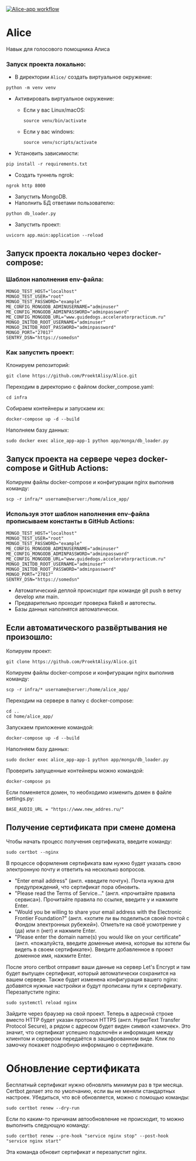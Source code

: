 [![Alice-app workflow](https://github.com/ProektAlisy/Alice/actions/workflows/main.yml/badge.svg)](https://github.com/ProektAlisy/Alice/actions/workflows/main.yml)
# Alice
Навык для голосового помощника Алиса

### Запуск проекта локально:

- В директории `Alice/` создать виртуальное окружение:
```
python -m venv venv
```
- Активировать виртуальное окружение:

  * Если у вас Linux/macOS:
    ```
    source venv/bin/activate
    ```
  * Если у вас windows:
    ```
    source venv/scripts/activate
    ```

- Установить зависимости:
```
pip install -r requirements.txt
```
- Создать туннель ngrok:
```
ngrok http 8000
```
- Запустить MongoDB.
- Наполнить БД ответами пользователю:
```
python db_loader.py
```
- Запустить проект:
```
uvicorn app.main:application --reload
```

## Запуск проекта локально через docker-compose:

### Шаблон наполнения env-файла:
```
MONGO_TEST_HOST="localhost"
MONGO_TEST_USER="root"
MONGO_TEST_PASSWORD="example"
ME_CONFIG_MONGODB_ADMINUSERNAME="adminuser"
ME_CONFIG_MONGODB_ADMINPASSWORD="adminpassword"
ME_CONFIG_MONGODB_URL="www.guidedogs.acceleratorpracticum.ru"
MONGO_INITDB_ROOT_USERNAME="adminuser"
MONGO_INITDB_ROOT_PASSWORD="adminpassword"
MONGO_PORT="27017"
SENTRY_DSN="https://somedsn"
```


### Как запустить проект:
Клонируем репозиторий:
```
git clone https://github.com/ProektAlisy/Alice.git
```
Переходим в директорию с файлом docker_compose.yaml:
```
cd infra
```
Собираем контейнеры и запускаем их:
```
docker-compose up -d --build 
```
Наполняем базу данных:
```
sudo docker exec alice_app-app-1 python app/monga/db_loader.py
```

## Запуск проекта на сервере через docker-compose и GitHub Actions:
Копируем файлы docker-compose и конфигурации nginx выполнив команду:
```
scp -r infra/* username@server:/home/alice_app/
```

### Используя этот шаблон наполнения env-файла прописываем константы в GitHub Actions:
```
MONGO_TEST_HOST="localhost"
MONGO_TEST_USER="root"
MONGO_TEST_PASSWORD="example"
ME_CONFIG_MONGODB_ADMINUSERNAME="adminuser"
ME_CONFIG_MONGODB_ADMINPASSWORD="adminpassword"
ME_CONFIG_MONGODB_URL="www.guidedogs.acceleratorpracticum.ru"
MONGO_INITDB_ROOT_USERNAME="adminuser"
MONGO_INITDB_ROOT_PASSWORD="adminpassword"
MONGO_PORT="27017"
SENTRY_DSN="https://somedsn"
```

- Автоматический деплой происходит при команде git push в ветку develop или main.
- Предварительно проходит проверка flake8 и автотесты.
- Базы данных наполнятся автоматически.

## Если автоматического развёртывания не произошло:
Копируем проект:
```
git clone https://github.com/ProektAlisy/Alice.git
```
Копируем файлы docker-compose и конфигурации nginx выполнив команду:
```
scp -r infra/* username@server:/home/alice_app/
```
Переходим на сервере в папку c docker-compose:
```
cd ..
cd home/alice_app/
```
Запускаем приложение командой:
```
docker-compose up -d --build
```
Наполняем базу данных:
```
sudo docker exec alice_app-app-1 python app/monga/db_loader.py
```
Проверить запущенные контейнеры можно командой:
```
docker-compose ps
```

Если поменяется домен, то необходимо изменить домен в файле settings.py:
```
BASE_AUDIO_URL = "https://www.new_addres.ru/"
```

## Получение сертификата при смене домена

Чтобы начать процесс получения сертификата, введите команду:
```
sudo certbot --nginx 
```

В процессе оформления сертификата вам нужно будет указать свою электронную почту и ответить на несколько вопросов.

- "Enter email address" (англ. «введите почту»). Почта нужна для предупреждений, что сертификат пора обновить.
- "Please read the Terms of Service..." (англ. «прочитайте правила сервиса»). Прочитайте правила по ссылке, введите y и нажмите Enter.
- "Would you be willing to share your email address with the Electronic Frontier Foundation?" (англ. «хотите ли вы поделиться своей почтой с Фондом электронных рубежей»). Отметьте на своё усмотрение y (да) или n (нет) и нажмите Enter.
- "Please enter the domain name(s) you would like on your certificate" (англ. «пожалуйста, введите доменные имена, которые вы хотели бы видеть в своем сертификате»). Введите добавленное в проект доменное имя, нажмите Enter.

После этого certbot отправит ваши данные на сервер Let's Encrypt и там будет выпущен сертификат, который автоматически сохранится на вашем сервере. Также будет изменена конфигурация вашего nginx: добавятся нужные настройки и будут прописаны пути к сертификату.
Перезапустите nginx:
```
sudo systemctl reload nginx 
```
Зайдите через браузер на свой проект. Теперь в адресной строке вместо HTTP будет указан протокол HTTPS (англ. HyperText Transfer Protocol Secure), а рядом с адресом будет виден символ «замочек». Это значит, что сертификат успешно подключён и информация между клиентом и сервером передаётся в зашифрованном виде. Клик по замочку покажет подробную информацию о сертификате.

# Обновление сертификата

Бесплатный сертификат нужно обновлять минимум раз в три месяца. Certbot делает это по умолчанию, если вы не меняли стандартных настроек. 
Убедиться, что всё обновляется, можно с помощью команды:
```
sudo certbot renew --dry-run 
```
Если по каким-то причинам автообновление не происходит, то можно выполнить следующую команду:
```
sudo certbot renew --pre-hook "service nginx stop" --post-hook "service nginx start" 
```
Эта команда обновит сертификат и перезапустит nginx.

